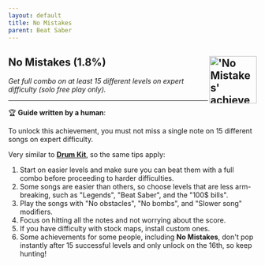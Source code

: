 ```yaml
---
layout: default
title: No Mistakes
parent: Beat Saber
---
```


## No Mistakes (1.8%) <img align="right" src="https://cdn.cloudflare.steamstatic.com/steamcommunity/public/images/apps/620980/071a27bff15d1f2a87461b29b7052ca4ace32586.jpg" alt="'No Mistakes' achievement icon" width="96" height="96">

_Get full combo on at least 15 different levels on expert difficulty (solo free play only)._

---

:trophy: **Guide written by a human**:

To unlock this achievement, you must not miss a single note on 15 different songs on expert difficulty. 

Very similar to [**Drum Kit**](Drum_Kit.md), so the same tips apply:
1. Start on easier levels and make sure you can beat them with a full combo before proceeding to harder difficulties.
2. Some songs are easier than others, so choose levels that are less arm-breaking, such as "Legends", "Beat Saber", and the "100$ bills".
3. Play the songs with "No obstacles", "No bombs", and "Slower song" modifiers.
4. Focus on hitting all the notes and not worrying about the score.
5. If you have difficulty with stock maps, install custom ones.
6. Some achievements for some people, including **No Mistakes**, don't pop instantly after 15 successful levels and only unlock on the 16th, so keep hunting!

